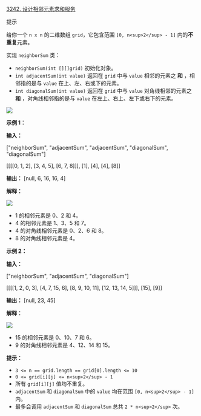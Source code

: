 

[3242. 设计相邻元素求和服务](https://leetcode.cn/problems/design-neighbor-sum-service/)

提示

给你一个 `n x n` 的二维数组 `grid`，它包含范围 `[0, n<sup>2</sup> - 1]` 内的**不重复**元素。

实现 `neighborSum` 类：

* `neighborSum(int [][]grid)` 初始化对象。
* `int adjacentSum(int value)` 返回在 `grid` 中与 `value` 相邻的元素之 **和** ，相邻指的是与 `value` 在上、左、右或下的元素。
* `int diagonalSum(int value)` 返回在 `grid` 中与 `value` 对角线相邻的元素之 **和** ，对角线相邻指的是与 `value` 在左上、右上、左下或右下的元素。

![](https://assets.leetcode.com/uploads/2024/06/24/design.png)

**示例 1：**

**输入：**

["neighborSum", "adjacentSum", "adjacentSum", "diagonalSum", "diagonalSum"]

[[[[0, 1, 2], [3, 4, 5], [6, 7, 8]]], [1], [4], [4], [8]]

**输出：** [null, 6, 16, 16, 4]

**解释：**

![](https://assets.leetcode.com/uploads/2024/06/24/designexample0.png)

* 1 的相邻元素是 0、2 和 4。
* 4 的相邻元素是 1、3、5 和 7。
* 4 的对角线相邻元素是 0、2、6 和 8。
* 8 的对角线相邻元素是 4。

**示例 2：**

**输入：**

["neighborSum", "adjacentSum", "diagonalSum"]

[[[[1, 2, 0, 3], [4, 7, 15, 6], [8, 9, 10, 11], [12, 13, 14, 5]]], [15], [9]]

**输出：** [null, 23, 45]

**解释：**

![](https://assets.leetcode.com/uploads/2024/06/24/designexample2.png)

* 15 的相邻元素是 0、10、7 和 6。
* 9 的对角线相邻元素是 4、12、14 和 15。

**提示：**

* `3 <= n == grid.length == grid[0].length <= 10`
* `0 <= grid[i][j] <= n<sup>2</sup> - 1`
* 所有 `grid[i][j]` 值均不重复。
* `adjacentSum` 和 `diagonalSum` 中的 `value` 均在范围 `[0, n<sup>2</sup> - 1]` 内。
* 最多会调用 `adjacentSum` 和 `diagonalSum` 总共 `2 * n<sup>2</sup>` 次。
